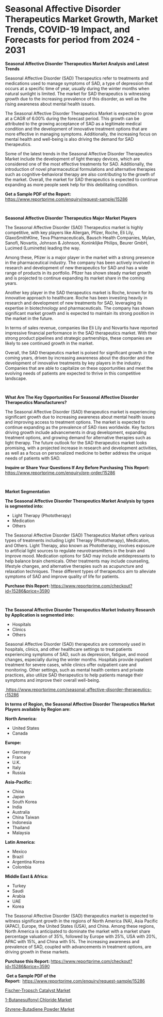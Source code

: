 <p><h1>Seasonal Affective Disorder Therapeutics Market Growth, Market Trends, COVID-19 Impact, and Forecasts for period from 2024 - 2031</h1></p><p><strong>Seasonal Affective Disorder Therapeutics Market Analysis and Latest Trends</strong></p>
<p><p>Seasonal Affective Disorder (SAD) Therapeutics refer to treatments and medications used to manage symptoms of SAD, a type of depression that occurs at a specific time of year, usually during the winter months when natural sunlight is limited. The market for SAD therapeutics is witnessing growth due to the increasing prevalence of this disorder, as well as the rising awareness about mental health issues.</p><p>The Seasonal Affective Disorder Therapeutics Market is expected to grow at a CAGR of 6.00% during the forecast period. This growth can be attributed to the growing acceptance of SAD as a legitimate medical condition and the development of innovative treatment options that are more effective in managing symptoms. Additionally, the increasing focus on mental health and well-being is also driving the demand for SAD therapeutics.</p><p>Some of the latest trends in the Seasonal Affective Disorder Therapeutics Market include the development of light therapy devices, which are considered one of the most effective treatments for SAD. Additionally, the introduction of novel pharmaceutical formulations and alternative therapies such as cognitive-behavioral therapy are also contributing to the growth of the market. Overall, the market for SAD therapeutics is expected to continue expanding as more people seek help for this debilitating condition.</p></p>
<p><strong>Get a Sample PDF of the Report:&nbsp;</strong> <a href="https://www.reportprime.com/enquiry/request-sample/15286">https://www.reportprime.com/enquiry/request-sample/15286</a></p>
<p>&nbsp;</p>
<p><strong>Seasonal Affective Disorder Therapeutics Major Market Players</strong></p>
<p><p>The Seasonal Affective Disorder (SAD) Therapeutics market is highly competitive, with key players like Allergan, Pfizer, Roche, Eli Lily, GlaxoSmithKline, Teva Pharmaceuticals, Bausch Health Companies, Mylan, Sanofi, Novartis, Johnson & Johnson, Koninklijke Philips, Beurer GmbH, Lucimed (Luminette) leading the way. </p><p>Among these, Pfizer is a major player in the market with a strong presence in the pharmaceutical industry. The company has been actively involved in research and development of new therapeutics for SAD and has a wide range of products in its portfolio. Pfizer has shown steady market growth and is projected to continue expanding its market share in the coming years.</p><p>Another key player in the SAD therapeutics market is Roche, known for its innovative approach to healthcare. Roche has been investing heavily in research and development of new treatments for SAD, leveraging its expertise in biotechnology and pharmaceuticals. The company has shown significant market growth and is expected to maintain its strong position in the market in the future.</p><p>In terms of sales revenue, companies like Eli Lily and Novartis have reported impressive financial performance in the SAD therapeutics market. With their strong product pipelines and strategic partnerships, these companies are likely to see continued growth in the market.</p><p>Overall, the SAD therapeutics market is poised for significant growth in the coming years, driven by increasing awareness about the disorder and the development of innovative treatments by key players in the industry. Companies that are able to capitalize on these opportunities and meet the evolving needs of patients are expected to thrive in this competitive landscape.</p></p>
<p>&nbsp;</p>
<p><strong>What Are The Key Opportunities For Seasonal Affective Disorder Therapeutics Manufacturers?</strong></p>
<p><p>The Seasonal Affective Disorder (SAD) therapeutics market is experiencing significant growth due to increasing awareness about mental health issues and improving access to treatment options. The market is expected to continue expanding as the prevalence of SAD rises worldwide. Key factors driving growth include advancements in drug development, expanding treatment options, and growing demand for alternative therapies such as light therapy. The future outlook for the SAD therapeutics market looks promising, with a projected increase in research and development activities, as well as a focus on personalized medicine to better address the unique needs of patients with SAD.</p></p>
<p><strong>Inquire or Share Your Questions If Any Before Purchasing This Report:</strong> <a href="https://www.reportprime.com/enquiry/pre-order/15286">https://www.reportprime.com/enquiry/pre-order/15286</a></p>
<p>&nbsp;</p>
<p><strong>Market Segmentation</strong></p>
<p><strong>The Seasonal Affective Disorder Therapeutics Market Analysis by types is segmented into:</strong></p>
<p><ul><li>Light Therapy (Phototherapy)</li><li>Medication</li><li>Others</li></ul></p>
<p><p>The Seasonal Affective Disorder (SAD) Therapeutics Market offers various types of treatments including Light Therapy (Phototherapy), Medication, and Others. Light Therapy, also known as Phototherapy, involves exposure to artificial light sources to regulate neurotransmitters in the brain and improve mood. Medication options for SAD may include antidepressants to help balance brain chemicals. Other treatments may include counseling, lifestyle changes, and alternative therapies such as acupuncture and relaxation techniques. These different types of therapeutics aim to alleviate symptoms of SAD and improve quality of life for patients.</p></p>
<p><strong>Purchase this Report:&nbsp;</strong><a href="https://www.reportprime.com/checkout?id=15286&price=3590">https://www.reportprime.com/checkout?id=15286&price=3590</a></p>
<p>&nbsp;</p>
<p><strong>The Seasonal Affective Disorder Therapeutics Market Industry Research by Application is segmented into:</strong></p>
<p><ul><li>Hospitals</li><li>Clinics</li><li>Others</li></ul></p>
<p><p>Seasonal Affective Disorder (SAD) therapeutics are commonly used in hospitals, clinics, and other healthcare settings to treat patients experiencing symptoms of SAD, such as depression, fatigue, and mood changes, especially during the winter months. Hospitals provide inpatient treatment for severe cases, while clinics offer outpatient care and monitoring. Other settings, such as mental health centers and private practices, also utilize SAD therapeutics to help patients manage their symptoms and improve their overall well-being.</p></p>
<p><a href="https://www.reportprime.com/seasonal-affective-disorder-therapeutics-r15286">&nbsp;https://www.reportprime.com/seasonal-affective-disorder-therapeutics-r15286</a></p>
<p><strong>In terms of Region, the Seasonal Affective Disorder Therapeutics Market Players available by Region are:</strong></p>
<p>
    <p> <strong> North America: </strong>
        <ul>
            <li>United States</li>
            <li>Canada</li>
        </ul>
        </p> 
    <p> <strong> Europe: </strong>
        <ul>
            <li>Germany</li>
            <li>France</li>
            <li>U.K.</li>
            <li>Italy</li>
            <li>Russia</li>
        </ul>
        </p> 
    <p> <strong> Asia-Pacific: </strong>
        <ul>
            <li>China</li>
            <li>Japan</li>
            <li>South Korea</li>
            <li>India</li>
            <li>Australia</li>
            <li>China Taiwan</li>
            <li>Indonesia</li>
            <li>Thailand</li>
            <li>Malaysia</li>
        </ul>
        </p> 
    <p> <strong> Latin America: </strong>
        <ul>
            <li>Mexico</li>
            <li>Brazil</li>
            <li>Argentina Korea</li>
            <li>Colombia</li>
        </ul>
        </p> 
    <p> <strong> Middle East & Africa: </strong>
        <ul>
            <li>Turkey</li>
            <li>Saudi</li>
            <li>Arabia</li>
            <li>UAE</li>
            <li>Korea</li>
        </ul>
    </p>
    </p>
<p><p>The Seasonal Affective Disorder (SAD) therapeutics market is expected to witness significant growth in the regions of North America (NA), Asia Pacific (APAC), Europe, the United States (USA), and China. Among these regions, North America is anticipated to dominate the market with a market share percentage valuation of 35%, followed by Europe with 25%, USA with 20%, APAC with 15%, and China with 5%. The increasing awareness and prevalence of SAD, coupled with advancements in treatment options, are driving growth in these markets.</p></p>
<p><strong>Purchase this Report: </strong><a href="https://www.reportprime.com/checkout?id=15286&price=3590">https://www.reportprime.com/checkout?id=15286&price=3590</a></p>
<p>&nbsp;<strong>Get a Sample PDF of the Report:&nbsp;&nbsp;</strong><a href="https://www.reportprime.com/enquiry/request-sample/15286">https://www.reportprime.com/enquiry/request-sample/15286</a></p>
<p><strong></strong></p>
<p><p><a href="https://www.linkedin.com/pulse/fischer-tropsch-catalyst-market-size-growth-outlook-from-2024-exvhc?trackingId=OIOhfRczQhwZSwcbPX8c4Q%3D%3D">Fischer-Tropsch Catalyst Market</a></p><p><a href="https://www.linkedin.com/pulse/1-butanesulfonyl-chloride-market-goal-estimating-size-future-o02tf?trackingId=IZoyCP4DGKRO3jITUcTWsg%3D%3D">1-Butanesulfonyl Chloride Market</a></p><p><a href="https://www.linkedin.com/pulse/styrene-butadiene-powder-market-research-report-provides-critical-9hntc?trackingId=hBSjGHRyjZK%2BB38JgN9QBA%3D%3D">Styrene-Butadiene Powder Market</a></p></p>